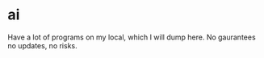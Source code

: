# ai

Have a lot of programs on my local, which I will dump here. No gaurantees no updates, no risks.
